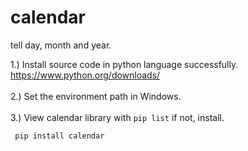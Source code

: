 # calendar
tell day, month and year.

1.) Install source code in python language successfully. <a href ="https://www.python.org/downloads/">https://www.python.org/downloads/</a><br><br>
2.) Set the environment path in Windows.<br><br>
3.) View calendar library with <code>pip list</code> if not, install.<br>
<pre><code> pip install calendar</code></pre>
